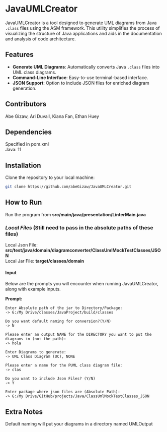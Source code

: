 # JavaUMLCreator

JavaUMLCreator is a tool designed to generate UML diagrams from Java `.class` files using the ASM framework. This utility simplifies the process of visualizing the structure of Java applications and aids in the documentation and analysis of code architecture.

## Features

- **Generate UML Diagrams**: Automatically converts Java `.class` files into UML class diagrams.
- **Command-Line Interface**: Easy-to-use terminal-based interface.
- **JSON Support**: Option to include JSON files for enriched diagram generation.

## Contributors

Abe Gizaw, Ari Duvall, Kiana Fan, Ethan Huey  


## Dependencies

Specified in pom.xml  
Java: 11

## Installation

Clone the repository to your local machine:

```bash
git clone https://github.com/abeGizaw/JavaUMLCreator.git
```


## How to Run
Run the program from **src/main/java/presentation/LinterMain.java**   

### *Local Files* (Still need to pass in the absolute paths of these files)  
Local Json File: **src/test/java/domain/diagramconverter/ClassUmlMockTestClasses/JSON**  
Local Jar File: **target/classes/domain**  

#### Input
Below are the prompts you will encounter when running JavaUMLCreator, along with example inputs.


**Prompt:**
```plaintext
Enter Absolute path of the jar to Directory/Package:
-> G:/My Drive/classes/JavaProject/build/classes

Do you want default naming for conversion?(Y/N)
-> N

Please enter an output NAME for the DIRECTORY you want to put the diagrams in (not the path):
-> hola

Enter Diagrams to generate:
-> UML Class Diagram (UC), NONE

Please enter a name for the PUML class diagram file:
-> clas

Do you want to include Json Files? (Y/N)
-> Y

Enter package where json files are (Absolute Path):
-> G:/My Drive/GitHub/projects/Java/ClassUmlMockTestClasses_JSON
```

## Extra Notes  
Default naming will put your diagrams in a directory named UMLOutput  


